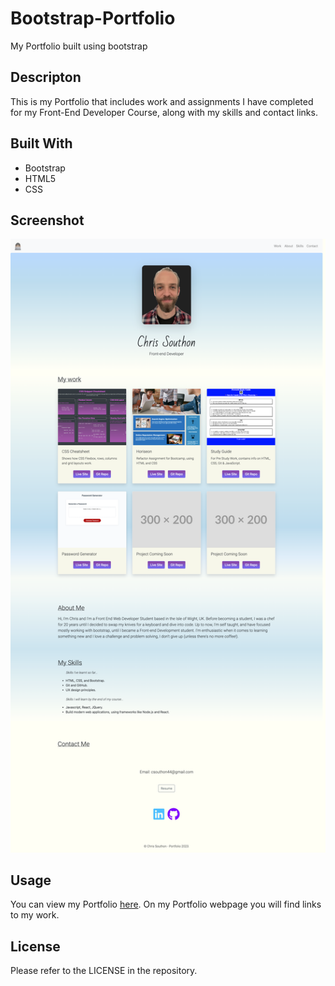 # Bootstrap-Portfolio
My Portfolio built using bootstrap

## Descripton

This is my Portfolio that includes work and assignments I have completed for my Front-End Developer Course, along with my skills and contact links.

## Built With
* Bootstrap
* HTML5
* CSS

## Screenshot
![Chris Southon Portfolio](images/portfolio-screenshot.png)
## Usage

You can view my Portfolio [here](https://chriscds.github.io/Bootstrap-Portfolio/index.html).
On my Portfolio webpage you will find links to my work.

## License

Please refer to the LICENSE in the repository.